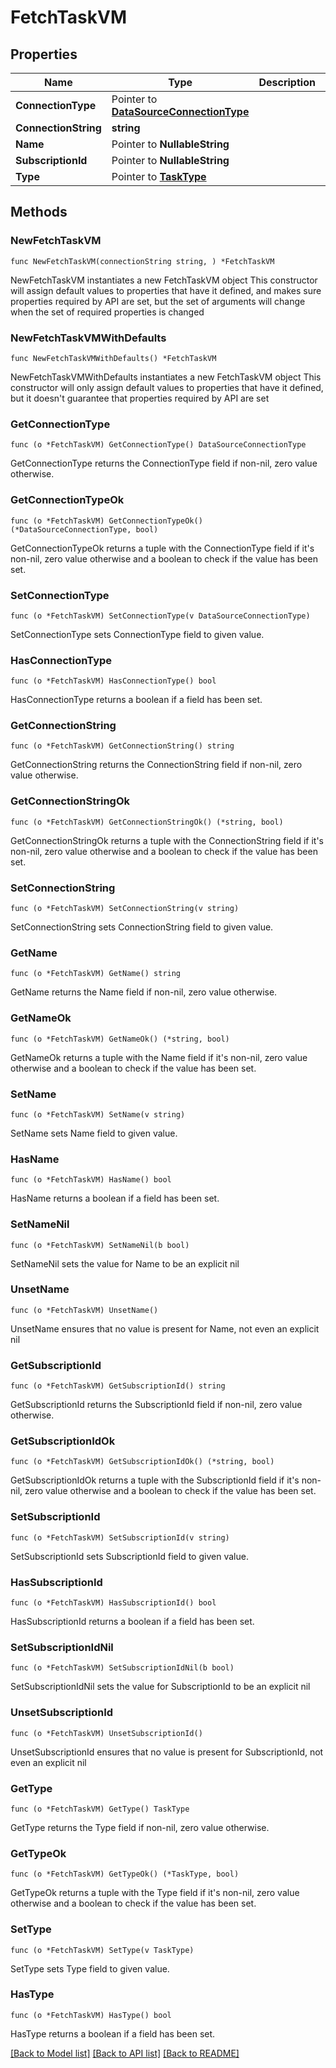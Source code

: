 # FetchTaskVM

## Properties

Name | Type | Description | Notes
------------ | ------------- | ------------- | -------------
**ConnectionType** | Pointer to [**DataSourceConnectionType**](DataSourceConnectionType.md) |  | [optional] 
**ConnectionString** | **string** |  | 
**Name** | Pointer to **NullableString** |  | [optional] 
**SubscriptionId** | Pointer to **NullableString** |  | [optional] 
**Type** | Pointer to [**TaskType**](TaskType.md) |  | [optional] 

## Methods

### NewFetchTaskVM

`func NewFetchTaskVM(connectionString string, ) *FetchTaskVM`

NewFetchTaskVM instantiates a new FetchTaskVM object
This constructor will assign default values to properties that have it defined,
and makes sure properties required by API are set, but the set of arguments
will change when the set of required properties is changed

### NewFetchTaskVMWithDefaults

`func NewFetchTaskVMWithDefaults() *FetchTaskVM`

NewFetchTaskVMWithDefaults instantiates a new FetchTaskVM object
This constructor will only assign default values to properties that have it defined,
but it doesn't guarantee that properties required by API are set

### GetConnectionType

`func (o *FetchTaskVM) GetConnectionType() DataSourceConnectionType`

GetConnectionType returns the ConnectionType field if non-nil, zero value otherwise.

### GetConnectionTypeOk

`func (o *FetchTaskVM) GetConnectionTypeOk() (*DataSourceConnectionType, bool)`

GetConnectionTypeOk returns a tuple with the ConnectionType field if it's non-nil, zero value otherwise
and a boolean to check if the value has been set.

### SetConnectionType

`func (o *FetchTaskVM) SetConnectionType(v DataSourceConnectionType)`

SetConnectionType sets ConnectionType field to given value.

### HasConnectionType

`func (o *FetchTaskVM) HasConnectionType() bool`

HasConnectionType returns a boolean if a field has been set.

### GetConnectionString

`func (o *FetchTaskVM) GetConnectionString() string`

GetConnectionString returns the ConnectionString field if non-nil, zero value otherwise.

### GetConnectionStringOk

`func (o *FetchTaskVM) GetConnectionStringOk() (*string, bool)`

GetConnectionStringOk returns a tuple with the ConnectionString field if it's non-nil, zero value otherwise
and a boolean to check if the value has been set.

### SetConnectionString

`func (o *FetchTaskVM) SetConnectionString(v string)`

SetConnectionString sets ConnectionString field to given value.


### GetName

`func (o *FetchTaskVM) GetName() string`

GetName returns the Name field if non-nil, zero value otherwise.

### GetNameOk

`func (o *FetchTaskVM) GetNameOk() (*string, bool)`

GetNameOk returns a tuple with the Name field if it's non-nil, zero value otherwise
and a boolean to check if the value has been set.

### SetName

`func (o *FetchTaskVM) SetName(v string)`

SetName sets Name field to given value.

### HasName

`func (o *FetchTaskVM) HasName() bool`

HasName returns a boolean if a field has been set.

### SetNameNil

`func (o *FetchTaskVM) SetNameNil(b bool)`

 SetNameNil sets the value for Name to be an explicit nil

### UnsetName
`func (o *FetchTaskVM) UnsetName()`

UnsetName ensures that no value is present for Name, not even an explicit nil
### GetSubscriptionId

`func (o *FetchTaskVM) GetSubscriptionId() string`

GetSubscriptionId returns the SubscriptionId field if non-nil, zero value otherwise.

### GetSubscriptionIdOk

`func (o *FetchTaskVM) GetSubscriptionIdOk() (*string, bool)`

GetSubscriptionIdOk returns a tuple with the SubscriptionId field if it's non-nil, zero value otherwise
and a boolean to check if the value has been set.

### SetSubscriptionId

`func (o *FetchTaskVM) SetSubscriptionId(v string)`

SetSubscriptionId sets SubscriptionId field to given value.

### HasSubscriptionId

`func (o *FetchTaskVM) HasSubscriptionId() bool`

HasSubscriptionId returns a boolean if a field has been set.

### SetSubscriptionIdNil

`func (o *FetchTaskVM) SetSubscriptionIdNil(b bool)`

 SetSubscriptionIdNil sets the value for SubscriptionId to be an explicit nil

### UnsetSubscriptionId
`func (o *FetchTaskVM) UnsetSubscriptionId()`

UnsetSubscriptionId ensures that no value is present for SubscriptionId, not even an explicit nil
### GetType

`func (o *FetchTaskVM) GetType() TaskType`

GetType returns the Type field if non-nil, zero value otherwise.

### GetTypeOk

`func (o *FetchTaskVM) GetTypeOk() (*TaskType, bool)`

GetTypeOk returns a tuple with the Type field if it's non-nil, zero value otherwise
and a boolean to check if the value has been set.

### SetType

`func (o *FetchTaskVM) SetType(v TaskType)`

SetType sets Type field to given value.

### HasType

`func (o *FetchTaskVM) HasType() bool`

HasType returns a boolean if a field has been set.


[[Back to Model list]](../README.md#documentation-for-models) [[Back to API list]](../README.md#documentation-for-api-endpoints) [[Back to README]](../README.md)


